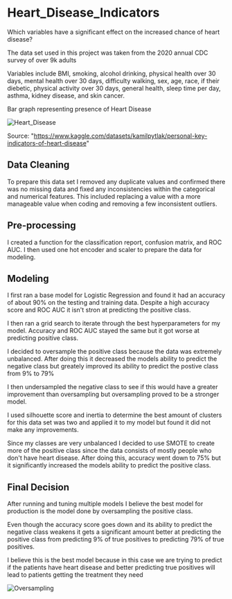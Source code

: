 # Heart_Disease_Indicators
Which variables have a significant effect on the increased chance of heart disease?

The data set used in this project was taken from the 2020 annual CDC survey of over 9k adults

Variables include BMI, smoking, alcohol  drinking, physical health over 30 days, mental health over 30 days, difficulty walking, sex, age, race, if their diebetic, physical activity over 30 days, general health, sleep time per day, asthma, kidney disease, and skin cancer.

Bar graph representing presence of Heart Disease

![Heart_Disease](https://user-images.githubusercontent.com/99693002/166168691-290cdecd-e32b-4bed-8aff-60cc330df070.png)



Source: "https://www.kaggle.com/datasets/kamilpytlak/personal-key-indicators-of-heart-disease"

## Data Cleaning

To prepare this data set I removed any duplicate values and confirmed there was no missing data and fixed any inconsistencies within the categorical and numerical features. This included replacing a value with a more manageable value when coding and removing a few inconsistent outliers. 

## Pre-processing

I created a function for the classification report, confusion matrix, and ROC AUC. I then used one hot encoder and scaler to prepare the data for modeling.

## Modeling 

I first ran a base model for Logistic Regression and found it had an accuracy of about 90% on the testing and training data. Despite a high accuracy score and ROC AUC it isn't stron at predicting the positive class.

I then ran a grid search to iterate through the best hyperparameters for my model. Accuracy and ROC AUC stayed the same but it got worse at predicting positive class. 

I decided to oversample the positive class because the data was extremely unbalanced. After doing this it decreased the models ability to predict the negative class but greately improved its ability to predict the postive class from 9% to 79%

I then undersampled the negative class to see if this would have a greater improvement than oversampling but oversampling proved to be a stronger model. 

I used silhouette score and inertia to determine the best amount of clusters for this data set was two and applied it to my model but found it did not make any improvements. 

Since my classes are very unbalanced I decided to use SMOTE to create more of the positive class since the data consists of mostly people who don't have heart disease. After doing this, accuracy went down to 75% but it significantly increased the models ability to predict the positive class. 

## Final Decision

After running and tuning multiple models I believe the best model for production is the model done by oversampling the positive class. 

Even though the accuracy score goes down and its ability to predict the negative class weakens it gets a significant amount better at predicting the positive class from predicting 9% of true positives to predicting 79% of true positives. 

I believe this is the best model because in this case we are trying to predict if the patients have heart disease and better predicting true positives will lead to patients getting the treatment they need

![Oversampling](https://user-images.githubusercontent.com/99693002/166312917-604b374d-cad0-4faa-a63b-796a869636e0.png)

